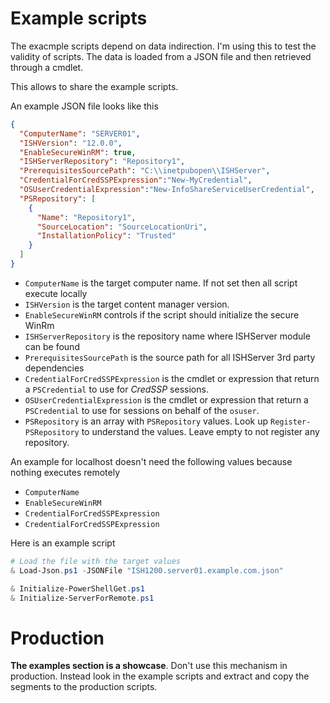# Example scripts

The exacmple scripts depend on data indirection. 
I'm using this to test the validity of scripts.
The data is loaded from a JSON file and then retrieved through a cmdlet.

This allows to share the example scripts.

An example JSON file looks like this 

```json
{
  "ComputerName": "SERVER01",
  "ISHVersion": "12.0.0",
  "EnableSecureWinRM": true,
  "ISHServerRepository": "Repository1",
  "PrerequisitesSourcePath": "C:\\inetpubopen\\ISHServer",
  "CredentialForCredSSPExpression":"New-MyCredential",
  "OSUserCredentialExpression":"New-InfoShareServiceUserCredential",
  "PSRepository": [
    {
      "Name": "Repository1",
      "SourceLocation": "SourceLocationUri",
      "InstallationPolicy": "Trusted"
    }  
  ]
}

```

- `ComputerName` is the target computer name. If not set then all script execute locally
- `ISHVersion` is the target content manager version.
- `EnableSecureWinRM` controls if the script should initialize the secure WinRm
- `ISHServerRepository` is the repository name where ISHServer module can be found
- `PrerequisitesSourcePath` is the source path for all ISHServer 3rd party dependencies
- `CredentialForCredSSPExpression` is the cmdlet or expression that return a `PSCredential` to use for *CredSSP* sessions.
- `OSUserCredentialExpression` is the cmdlet or expression that return a `PSCredential` to use for sessions on behalf of the `osuser`.
- `PSRepository` is an array with `PSRepository` values. Look up `Register-PSRepository` to understand the values. Leave empty to not register any repository.

An example for localhost doesn't need the following values because nothing executes remotely

- `ComputerName`
- `EnableSecureWinRM`
- `CredentialForCredSSPExpression`
- `CredentialForCredSSPExpression`


Here is an example script
```powershell
# Load the file with the target values
& Load-Json.ps1 -JSONFile "ISH1200.server01.example.com.json"

& Initialize-PowerShellGet.ps1
& Initialize-ServerForRemote.ps1
```

# Production

**The examples section is a showcase**. 
Don't use this mechanism in production. 
Instead look in the example scripts and extract and copy the segments to the production scripts.